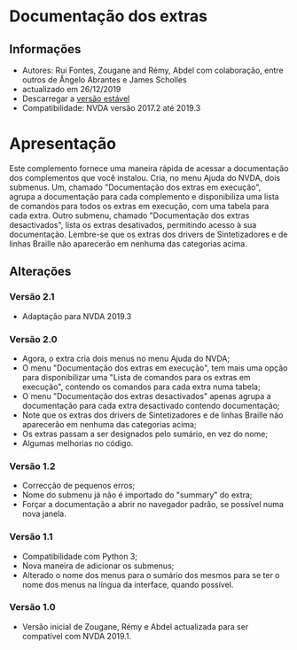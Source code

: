 ﻿
# Documentação dos extras #

## Informações ##
* Autores: Rui Fontes, Zougane and Rémy, Abdel com colaboração, entre outros de Ângelo Abrantes e James Scholles
* actualizado em 26/12/2019
* Descarregar a [versão estável][1]
* Compatibilidade: NVDA versão 2017.2 até 2019.3

# Apresentação #
Este complemento fornece uma maneira rápida de acessar a documentação dos complementos que você instalou.
Cria, no menu Ajuda do NVDA, dois submenus.
Um, chamado "Documentação dos extras em execução", agrupa a documentação para cada complemento e disponibiliza uma lista de comandos para todos os extras em execução, com uma tabela para cada extra.
Outro submenu, chamado "Documentação dos extras desactivados", lista os extras desativados, permitindo acesso à sua documentação.
Lembre-se que os extras dos drivers de Sintetizadores  e de linhas Braille não aparecerão em nenhuma das categorias acima.

## Alterações ##

### Versão 2.1 ###
* Adaptação para NVDA 2019.3

### Versão 2.0 ###
* Agora, o extra cria dois menus no menu Ajuda do NVDA;
* O menu "Documentação dos extras em execução", tem mais uma opção para disponibilizar uma "Lista de comandos para os extras em execução", contendo os comandos para cada extra  numa tabela;
* O menu "Documentação dos extras desactivados" apenas agrupa a documentação para cada extra desactivado contendo documentação;
* Note que os extras dos drivers de Sintetizadores  e de linhas Braille não aparecerão em nenhuma das categorias acima;
* Os extras passam a ser designados pelo sumário, en vez do nome;
* Algumas melhorias no código.

### Versão 1.2 ###
* Correcção de pequenos erros;
* Nome do submenu já não é importado do "summary" do extra;
* Forçar a documentação a abrir no navegador padrão, se possível numa nova janela.

### Versão 1.1 ###
* Compatibilidade com Python 3;
*	 Nova maneira de adicionar os submenus;
* Alterado o nome dos menus para o sumário dos mesmos para se ter o nome dos menus na língua da interface, quando possível.

### Versão 1.0 ###
*	 Versão inicial de Zougane, Rémy e Abdel actualizada para ser compatível com NVDA 2019.1.

[1]: https://github.com/ruifontes/addonsHelp/releases/download/2.1/addonsHelp-2.1.nvda-addon
[2]: https://github.com/ruifontes/addonsHelp/releases/download/2.1/addonsHelp-2.1.nvda-addon
